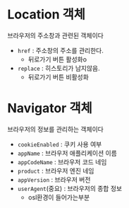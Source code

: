 # Location 객체

브라우저의 주소창과 관련된 객체이다

- `href` : 주소창의 주소를 관리한다.
  - 뒤로가기 버튼 활성화o
- `replace` : 히스토리가 남지않음.
  - 뒤로가기 버튼 비활성화

# Navigator 객체

브라우저의 정보를 관리하는 객체이다

- `cookieEnabled` : 쿠키 사용 여부
- `appName` : 브라우저 애플리케이션 이름
- `appCodeName` : 브라우저 코드 네임
- `product` : 브라우저 엔진 네임
- `appVersion` : 브라우저 버전
- `userAgent`(중요) : 브라우저의 종합 정보 
  - osl환경이 들어가는부분
